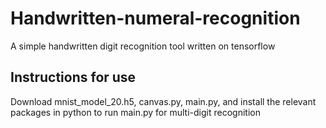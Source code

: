 # Handwritten-numeral-recognition

A simple handwritten digit recognition tool written on tensorflow

## Instructions for use

Download mnist_model_20.h5, canvas.py, main.py, and install the relevant packages in python to run main.py for multi-digit recognition



